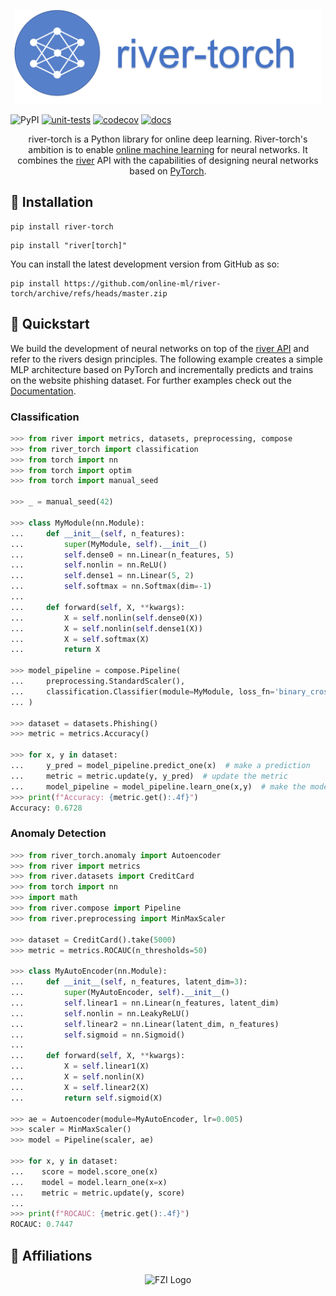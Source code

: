 <p align="center">
  <img height="150px" src="docs/img/logo.png" alt="incremental dl logo">
</p>


![PyPI](https://img.shields.io/pypi/v/river_torch)
[![unit-tests](https://github.com/online-ml/river-torch/actions/workflows/unit-tests.yml/badge.svg)](https://github.com/kulbachcedric/DeepRiver/actions/workflows/unit-tests.yml)
[![codecov](https://codecov.io/gh/online-ml/river-torch/branch/master/graph/badge.svg?token=ZKUIISZAYA)](https://codecov.io/gh/online-ml/river-torch)
[![docs](https://github.com/online-ml/river-torch/actions/workflows/mkdocs.yml/badge.svg)](https://github.com/online-ml/river-torch/actions/workflows/unit_test.yml)


<p align="center">
    river-torch is a Python library for online deep learning.
    River-torch's ambition is to enable <a href="https://www.wikiwand.com/en/Online_machine_learning">online machine learning</a> for neural networks.
    It combines the <a href="https://www.riverml.xyz">river</a> API with the capabilities of designing neural networks based on <a href="https://pytorch.org">PyTorch</a>.
</p>

## 💈 Installation

```shell
pip install river-torch
```
```shell
pip install "river[torch]"
```
You can install the latest development version from GitHub as so:

```shell
pip install https://github.com/online-ml/river-torch/archive/refs/heads/master.zip
```

## 🍫 Quickstart

We build the development of neural networks on top of the <a href="https://www.riverml.xyz">river API</a> and refer to the rivers design principles.
The following example creates a simple MLP architecture based on PyTorch and incrementally predicts and trains on the website phishing dataset.
For further examples check out the <a href="https://online-ml.github.io/river-torch">Documentation</a>.

### Classification

```python
>>> from river import metrics, datasets, preprocessing, compose
>>> from river_torch import classification
>>> from torch import nn
>>> from torch import optim
>>> from torch import manual_seed

>>> _ = manual_seed(42)

>>> class MyModule(nn.Module):
...     def __init__(self, n_features):
...         super(MyModule, self).__init__()
...         self.dense0 = nn.Linear(n_features, 5)
...         self.nonlin = nn.ReLU()
...         self.dense1 = nn.Linear(5, 2)
...         self.softmax = nn.Softmax(dim=-1)
...
...     def forward(self, X, **kwargs):
...         X = self.nonlin(self.dense0(X))
...         X = self.nonlin(self.dense1(X))
...         X = self.softmax(X)
...         return X

>>> model_pipeline = compose.Pipeline(
...     preprocessing.StandardScaler(),
...     classification.Classifier(module=MyModule, loss_fn='binary_cross_entropy', optimizer_fn='adam')
... )

>>> dataset = datasets.Phishing()
>>> metric = metrics.Accuracy()

>>> for x, y in dataset:
...     y_pred = model_pipeline.predict_one(x)  # make a prediction
...     metric = metric.update(y, y_pred)  # update the metric
...     model_pipeline = model_pipeline.learn_one(x,y)  # make the model learn
>>> print(f"Accuracy: {metric.get():.4f}")
Accuracy: 0.6728

```

### Anomaly Detection

```python
>>> from river_torch.anomaly import Autoencoder
>>> from river import metrics
>>> from river.datasets import CreditCard
>>> from torch import nn
>>> import math
>>> from river.compose import Pipeline
>>> from river.preprocessing import MinMaxScaler

>>> dataset = CreditCard().take(5000)
>>> metric = metrics.ROCAUC(n_thresholds=50)

>>> class MyAutoEncoder(nn.Module):
...     def __init__(self, n_features, latent_dim=3):
...         super(MyAutoEncoder, self).__init__()
...         self.linear1 = nn.Linear(n_features, latent_dim)
...         self.nonlin = nn.LeakyReLU()
...         self.linear2 = nn.Linear(latent_dim, n_features)
...         self.sigmoid = nn.Sigmoid()
...
...     def forward(self, X, **kwargs):
...         X = self.linear1(X)
...         X = self.nonlin(X)
...         X = self.linear2(X)
...         return self.sigmoid(X)

>>> ae = Autoencoder(module=MyAutoEncoder, lr=0.005)
>>> scaler = MinMaxScaler()
>>> model = Pipeline(scaler, ae)

>>> for x, y in dataset:
...    score = model.score_one(x)
...    model = model.learn_one(x=x)
...    metric = metric.update(y, score)
...
>>> print(f"ROCAUC: {metric.get():.4f}")
ROCAUC: 0.7447

```

## 🏫 Affiliations

<p align="center">
    <img src="https://upload.wikimedia.org/wikipedia/de/thumb/4/44/Fzi_logo.svg/1200px-Fzi_logo.svg.png?raw=true" alt="FZI Logo" height="200"/>
</p>
